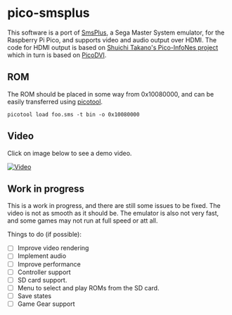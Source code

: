 # pico-smsplus

This software is a port of [SmsPlus](https://segaretro.org/SMS_Plus), a Sega Master System emulator, for the Raspberry Pi Pico, and supports video and audio output over HDMI.
The code for HDMI output is based on [Shuichi Takano's Pico-InfoNes project](https://github.com/shuichitakano/pico-infones) which in turn is based on [PicoDVI](https://github.com/Wren6991/PicoDVI).

## ROM
The ROM should be placed in some way from 0x10080000, and can be easily transferred using [picotool](https://github.com/raspberrypi/picotool).
```
picotool load foo.sms -t bin -o 0x10080000
```

## Video
Click on image below to see a demo video.

[![Video](https://img.youtube.com/vi/7Hi5HdAcsqc/0.jpg)](https://www.youtube.com/watch?v=7Hi5HdAcsqc)

## Work in progress

This is a work in progress, and there are still some issues to be fixed. The video is not as smooth as it should be. The emulator is also not very fast, and some games may not run at full speed or att all.

Things to do (if possible):

- [ ] Improve video rendering
- [ ] Implement audio
- [ ] Improve performance
- [ ] Controller support
- [ ] SD card support.
- [ ] Menu to select and play ROMs from the SD card.
- [ ] Save states
- [ ] Game Gear support
